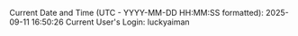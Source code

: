 Current Date and Time (UTC - YYYY-MM-DD HH:MM:SS formatted): 2025-09-11 16:50:26
Current User's Login: luckyaiman
